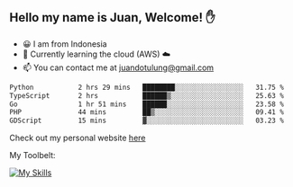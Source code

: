 ## Hello my name is Juan, Welcome! ✋

- 😀 I am from Indonesia
- 📖 Currently learning the cloud (AWS) ☁️
- 📫 You can contact me at juandotulung@gmail.com

<!--START_SECTION:waka-->

```txt
Python           2 hrs 29 mins   ████████░░░░░░░░░░░░░░░░░   31.75 %
TypeScript       2 hrs           ██████▒░░░░░░░░░░░░░░░░░░   25.63 %
Go               1 hr 51 mins    ██████░░░░░░░░░░░░░░░░░░░   23.58 %
PHP              44 mins         ██▒░░░░░░░░░░░░░░░░░░░░░░   09.41 %
GDScript         15 mins         ▓░░░░░░░░░░░░░░░░░░░░░░░░   03.23 %
```

<!--END_SECTION:waka-->

Check out my personal website [here](https://juanchristian.com)

My Toolbelt:

[![My Skills](https://skillicons.dev/icons?i=go,js,ts,nodejs,express,react,nextjs,vue,tailwind,vite,html,css,python,php,aws,bash,linux,postgres,mysql,redis,kafka,docker,vercel,netlify,vscode,figma)](https://skillicons.dev)

